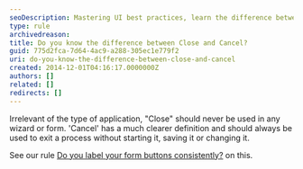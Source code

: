 ```yaml
---
seoDescription: Mastering UI best practices, learn the difference between "Close" and "Cancel" buttons to ensure seamless user experience.
type: rule
archivedreason:
title: Do you know the difference between Close and Cancel?
guid: 775d2fca-7d64-4ac9-a288-305ec1e779f2
uri: do-you-know-the-difference-between-close-and-cancel
created: 2014-12-01T04:16:17.0000000Z
authors: []
related: []
redirects: []
---
```


Irrelevant of the type of application, "Close" should never be used in any wizard or form. 'Cancel' has a much clearer definition and should always be used to exit a process without starting it, saving it or changing it.

See our rule [Do you label your form buttons consistently?](/do-you-label-your-form-buttons-consistently) on this.

<!--endintro-->
